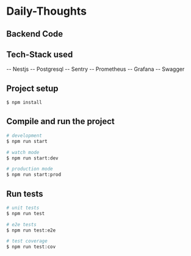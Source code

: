 # Daily-Thoughts 
## Backend Code 

## Tech-Stack used
-- Nestjs
-- Postgresql
-- Sentry
-- Prometheus
-- Grafana
-- Swagger

## Project setup

```bash
$ npm install
```

## Compile and run the project

```bash
# development
$ npm run start

# watch mode
$ npm run start:dev

# production mode
$ npm run start:prod
```

## Run tests

```bash
# unit tests
$ npm run test

# e2e tests
$ npm run test:e2e

# test coverage
$ npm run test:cov
```
